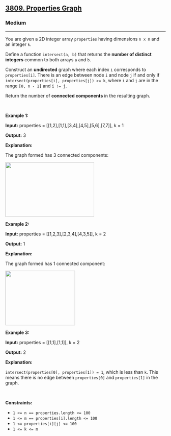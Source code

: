 <h2><a href="https://leetcode.com/problems/properties-graph">3809. Properties Graph</a></h2><h3>Medium</h3><hr><p>You are given a 2D integer array <code>properties</code> having dimensions <code>n x m</code> and an integer <code>k</code>.</p>

<p>Define a function <code>intersect(a, b)</code> that returns the <strong>number of distinct integers</strong> common to both arrays <code>a</code> and <code>b</code>.</p>

<p>Construct an <strong>undirected</strong> graph where each index <code>i</code> corresponds to <code>properties[i]</code>. There is an edge between node <code>i</code> and node <code>j</code> if and only if <code>intersect(properties[i], properties[j]) &gt;= k</code>, where <code>i</code> and <code>j</code> are in the range <code>[0, n - 1]</code> and <code>i != j</code>.</p>

<p>Return the number of <strong>connected components</strong> in the resulting graph.</p>

<p>&nbsp;</p>
<p><strong class="example">Example 1:</strong></p>

<div class="example-block">
<p><strong>Input:</strong> <span class="example-io">properties = [[1,2],[1,1],[3,4],[4,5],[5,6],[7,7]], k = 1</span></p>

<p><strong>Output:</strong> <span class="example-io">3</span></p>

<p><strong>Explanation:</strong></p>

<p>The graph formed has 3 connected components:</p>

<p><img height="171" src="https://assets.leetcode.com/uploads/2025/02/27/image.png" width="279" /></p>
</div>

<p><strong class="example">Example 2:</strong></p>

<div class="example-block">
<p><strong>Input:</strong> <span class="example-io">properties = [[1,2,3],[2,3,4],[4,3,5]], k = 2</span></p>

<p><strong>Output:</strong> <span class="example-io">1</span></p>

<p><strong>Explanation:</strong></p>

<p>The graph formed has 1 connected component:</p>

<p><img alt="" src="https://assets.leetcode.com/uploads/2025/02/27/screenshot-from-2025-02-27-23-58-34.png" style="width: 219px; height: 171px;" /></p>
</div>

<p><strong class="example">Example 3:</strong></p>

<div class="example-block">
<p><strong>Input:</strong> <span class="example-io">properties = [[1,1],[1,1]], k = 2</span></p>

<p><strong>Output:</strong> <span class="example-io">2</span></p>

<p><strong>Explanation:</strong></p>

<p><code>intersect(properties[0], properties[1]) = 1</code>, which is less than <code>k</code>. This means there is no edge between <code>properties[0]</code> and <code>properties[1]</code> in the graph.</p>
</div>

<p>&nbsp;</p>
<p><strong>Constraints:</strong></p>

<ul>
	<li><code>1 &lt;= n == properties.length &lt;= 100</code></li>
	<li><code>1 &lt;= m == properties[i].length &lt;= 100</code></li>
	<li><code>1 &lt;= properties[i][j] &lt;= 100</code></li>
	<li><code>1 &lt;= k &lt;= m</code></li>
</ul>
